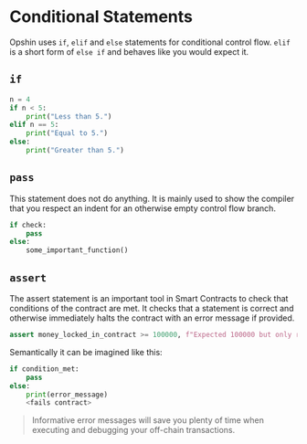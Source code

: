 # Conditional Statements

Opshin uses `if`, `elif` and `else` statements for conditional control flow.
`elif` is a short form of `else if` and behaves like you would expect it.

## `if`

```python
n = 4
if n < 5:
    print("Less than 5.")
elif n == 5:
    print("Equal to 5.")
else:
    print("Greater than 5.")
```

## `pass`

This statement does not do anything.
It is mainly used to show the compiler that you respect an indent for an otherwise
empty control flow branch.

```python
if check:
    pass
else:
    some_important_function()
```

## `assert`

The assert statement is an important tool in Smart Contracts to check
that conditions of the contract are met.
It checks that a statement is correct and otherwise immediately halts the contract
with an error message if provided.

```python
assert money_locked_in_contract >= 100000, f"Expected 100000 but only received {money_locked_in_contract}"
```

Semantically it can be imagined like this:

```python
if condition_met:
    pass
else:
    print(error_message)
    <fails contract>
```

> Informative error messages will save you plenty of time when executing and debugging
> your off-chain transactions.